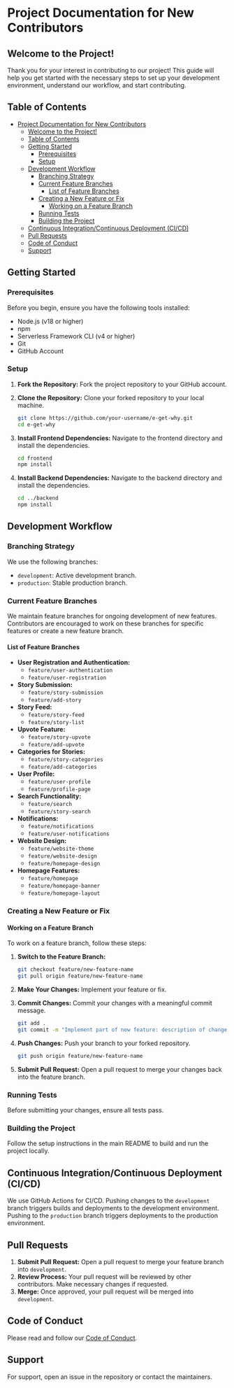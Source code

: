 # Project Documentation for New Contributors

## Welcome to the Project!

Thank you for your interest in contributing to our project! This guide will help you get started with the necessary steps to set up your development environment, understand our workflow, and start contributing.

## Table of Contents

- [Project Documentation for New Contributors](#project-documentation-for-new-contributors)
  - [Welcome to the Project!](#welcome-to-the-project)
  - [Table of Contents](#table-of-contents)
  - [Getting Started](#getting-started)
    - [Prerequisites](#prerequisites)
    - [Setup](#setup)
  - [Development Workflow](#development-workflow)
    - [Branching Strategy](#branching-strategy)
    - [Current Feature Branches](#current-feature-branches)
      - [List of Feature Branches](#list-of-feature-branches)
    - [Creating a New Feature or Fix](#creating-a-new-feature-or-fix)
      - [Working on a Feature Branch](#working-on-a-feature-branch)
    - [Running Tests](#running-tests)
    - [Building the Project](#building-the-project)
  - [Continuous Integration/Continuous Deployment (CI/CD)](#continuous-integrationcontinuous-deployment-cicd)
  - [Pull Requests](#pull-requests)
  - [Code of Conduct](#code-of-conduct)
  - [Support](#support)

## Getting Started

### Prerequisites

Before you begin, ensure you have the following tools installed:

- Node.js (v18 or higher)
- npm
- Serverless Framework CLI (v4 or higher)
- Git
- GitHub Account

### Setup

1. **Fork the Repository:** Fork the project repository to your GitHub account.
2. **Clone the Repository:** Clone your forked repository to your local machine.

    ```bash
    git clone https://github.com/your-username/e-get-why.git
    cd e-get-why
    ```

3. **Install Frontend Dependencies:** Navigate to the frontend directory and install the dependencies.

    ```bash
    cd frontend
    npm install
    ```

4. **Install Backend Dependencies:** Navigate to the backend directory and install the dependencies.

    ```bash
    cd ../backend
    npm install
    ```

## Development Workflow

### Branching Strategy

We use the following branches:

- `development`: Active development branch.
- `production`: Stable production branch.

### Current Feature Branches

We maintain feature branches for ongoing development of new features. Contributors are encouraged to work on these branches for specific features or create a new feature branch.

#### List of Feature Branches

- **User Registration and Authentication:**
  - `feature/user-authentication`
  - `feature/user-registration`
- **Story Submission:**
  - `feature/story-submission`
  - `feature/add-story`
- **Story Feed:**
  - `feature/story-feed`
  - `feature/story-list`
- **Upvote Feature:**
  - `feature/story-upvote`
  - `feature/add-upvote`
- **Categories for Stories:**
  - `feature/story-categories`
  - `feature/add-categories`
- **User Profile:**
  - `feature/user-profile`
  - `feature/profile-page`
- **Search Functionality:**
  - `feature/search`
  - `feature/story-search`
- **Notifications:**
  - `feature/notifications`
  - `feature/user-notifications`
- **Website Design:**
  - `feature/website-theme`
  - `feature/website-design`
  - `feature/homepage-design`
- **Homepage Features:**
  - `feature/homepage`
  - `feature/homepage-banner`
  - `feature/homepage-layout`

### Creating a New Feature or Fix

#### Working on a Feature Branch

To work on a feature branch, follow these steps:

1. **Switch to the Feature Branch:**
    ```bash
    git checkout feature/new-feature-name
    git pull origin feature/new-feature-name
    ```

2. **Make Your Changes:** Implement your feature or fix.
3. **Commit Changes:** Commit your changes with a meaningful commit message.
    ```bash
    git add .
    git commit -m "Implement part of new feature: description of changes"
    ```

4. **Push Changes:** Push your branch to your forked repository.
    ```bash
    git push origin feature/new-feature-name
    ```

5. **Submit Pull Request:** Open a pull request to merge your changes back into the feature branch.

### Running Tests

Before submitting your changes, ensure all tests pass.

### Building the Project

Follow the setup instructions in the main README to build and run the project locally.

## Continuous Integration/Continuous Deployment (CI/CD)

We use GitHub Actions for CI/CD. Pushing changes to the `development` branch triggers builds and deployments to the development environment. Pushing to the `production` branch triggers deployments to the production environment.

## Pull Requests

1. **Submit Pull Request:** Open a pull request to merge your feature branch into `development`.
2. **Review Process:** Your pull request will be reviewed by other contributors. Make necessary changes if requested.
3. **Merge:** Once approved, your pull request will be merged into `development`.

## Code of Conduct

Please read and follow our [Code of Conduct](CODE_OF_CONDUCT.md).

## Support

For support, open an issue in the repository or contact the maintainers.
